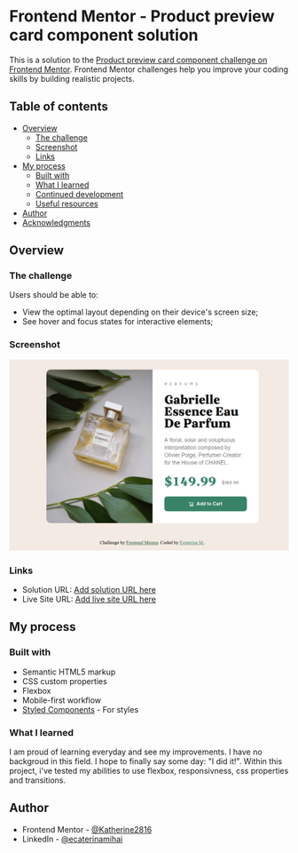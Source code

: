 # Frontend Mentor - Product preview card component solution

This is a solution to the [Product preview card component challenge on Frontend Mentor](https://www.frontendmentor.io/challenges/product-preview-card-component-GO7UmttRfa). Frontend Mentor challenges help you improve your coding skills by building realistic projects. 

## Table of contents

- [Overview](#overview)
  - [The challenge](#the-challenge)
  - [Screenshot](#screenshot)
  - [Links](#links)
- [My process](#my-process)
  - [Built with](#built-with)
  - [What I learned](#what-i-learned)
  - [Continued development](#continued-development)
  - [Useful resources](#useful-resources)
- [Author](#author)
- [Acknowledgments](#acknowledgments)


## Overview

### The challenge

Users should be able to:

- View the optimal layout depending on their device's screen size;
- See hover and focus states for interactive elements;

### Screenshot

![](./resources/images/Screenshot%202023-07-14%20170444.png)


### Links

- Solution URL: [Add solution URL here](https://your-solution-url.com)
- Live Site URL: [Add live site URL here](https://your-live-site-url.com)

## My process

### Built with

- Semantic HTML5 markup
- CSS custom properties
- Flexbox
- Mobile-first workflow
- [Styled Components](https://styled-components.com/) - For styles

### What I learned

I am proud of learning everyday and see my improvements. I have no backgroud in this field. I hope to finally say some day: "I did it!".
Within this project, i've tested my abilities to use flexbox, responsivness, css properties and transitions. 

## Author


- Frontend Mentor - [@Katherine2816](https://www.frontendmentor.io/profile/Katherine2816)
- LinkedIn - [@ecaterinamihai](https://www.linkedin.com/in/ecaterinamihai/)

